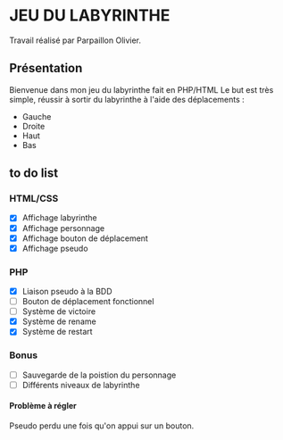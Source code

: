 # JEU DU LABYRINTHE

Travail réalisé par Parpaillon Olivier.

## Présentation

Bienvenue dans mon jeu du labyrinthe fait en PHP/HTML
Le but est très simple, réussir à sortir du labyrinthe à l'aide des déplacements :

- Gauche
- Droite
- Haut
- Bas

## to do list
### HTML/CSS
- [x] Affichage labyrinthe
- [x] Affichage personnage
- [x] Affichage bouton de déplacement
- [x] Affichage pseudo

### PHP
- [x] Liaison pseudo à la BDD
- [ ] Bouton de déplacement fonctionnel
- [ ] Système de victoire
- [x] Système de rename
- [x] Système de restart

### Bonus
- [ ] Sauvegarde de la poistion du personnage
- [ ] Différents niveaux de labyrinthe

#### Problème à régler

Pseudo perdu une fois qu'on appui sur un bouton.